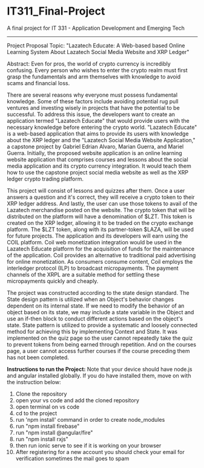 # IT311_Final-Project

A final project for IT 331 - Application Development and Emerging Tech

---

Project Proposal Topic: "Lazatech Educate: A Web-based based Online Learning System About Lazatech Social Media Website and XRP Ledger"

Abstract:
Even for pros, the world of crypto currency is incredibly confusing. Every person who wishes to enter the crypto realm must first grasp the fundamentals and arm themselves with knowledge to avoid scams and financial loss.

There are several reasons why everyone must possess fundamental knowledge. Some of these factors include avoiding potential rug pull ventures and investing wisely in projects that have the potential to be successful. To address this issue, the developers want to create an application termed "Lazatech Educate" that would provide users with the necessary knowledge before entering the crypto world. "Lazatech Educate" is a web-based application that aims to provide its users with knowledge about the XRP ledger and the "Lazatech Social Media Website Application," a capstone project by Gabriel Edrian Alvaro, Marian Guerra, and Mariel Guerra. Initially, the proposed website application is an online learning website application that comprises courses and lessons about the social media application and its crypto currency integration. It would teach them how to use the capstone project social media website as well as the XRP ledger crypto trading platform.

This project will consist of lessons and quizzes after them. Once a user answers a question and it's correct, they will receive a crypto token to their XRP ledger address. And lastly, the user can use those tokens to avail of the Lazatech merchandise posted on the website. The crypto token that will be distributed on the platform will have a denomination of $LZT. This token is created on the XRP ledger, allowing it to be traded on the crypto exchange platform. The $LZT token, along with its partner-token $LAZA, will be used for future projects. The application and its developers will earn using the COIL platform. Coil web monetization integration would be used in the Lazatech Educate platform for the acquisition of funds for the maintenance of the application. Coil provides an alternative to traditional paid advertising for online monetization. As consumers consume content, Coil employs the interledger protocol (ILP) to broadcast micropayments. The payment channels of the XRPL are a suitable method for settling these micropayments quickly and cheaply.

The project was constructed according to the state design standard. The State design pattern is utilized when an Object's behavior changes dependent on its internal state. If we need to modify the behavior of an object based on its state, we may include a state variable in the Object and use an if-then block to conduct different actions based on the object's state. State pattern is utilized to provide a systematic and loosely connected method for achieving this by implementing Context and State. It was implemented on the quiz page so the user cannot repeatedly take the quiz to prevent tokens from being earned through repetition. And on the courses page, a user cannot access further courses if the course preceding them has not been completed.

**Instructions to run the Project:**
Note that your device should have node.js and angular installed globally. If you do have installed them, move on with the instruction below:

1. Clone the repository
2. open your vs code and add the cloned repository
3. open terminal on vs code
4. cd to the project
5. run 'npm install' command in order to create node_modules
6. run "npm install firebase"
7. run "npm install @angular/fire"
8. run "npm install rxjs"
9. then run ionic serve to see if it is working on your browser
10. After registering for a new account you should check your email for verification sometimes the mail goes to spam
